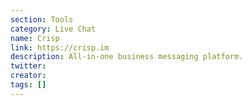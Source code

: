 ```yaml
---
section: Tools
category: Live Chat
name: Crisp
link: https://crisp.im
description: All-in-one business messaging platform.
twitter:
creator:
tags: []
---
```

